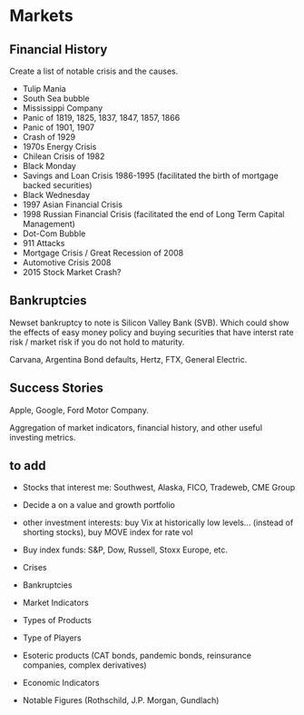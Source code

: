 # Markets

## Financial History 

Create a list of notable crisis and the causes.
* Tulip Mania
* South Sea bubble
* Mississippi Company
* Panic of 1819, 1825, 1837, 1847, 1857, 1866
* Panic of 1901, 1907 
* Crash of 1929
* 1970s Energy Crisis
* Chilean Crisis of 1982
* Black Monday
* Savings and Loan Crisis 1986-1995 (facilitated the birth of mortgage backed securities) 
* Black Wednesday
* 1997 Asian Financial Crisis 
* 1998 Russian Financial Crisis (facilitated the end of Long Term Capital Management) 
* Dot-Com Bubble
* 911 Attacks 
* Mortgage Crisis / Great Recession of 2008
* Automotive Crisis 2008
* 2015 Stock Market Crash?

## Bankruptcies

Newset bankruptcy to note is Silicon Valley Bank (SVB). Which could show the effects of easy money policy and buying securities that have interst rate risk / market risk if you do not hold to maturity.

Carvana, Argentina Bond defaults, Hertz, FTX, General Electric. 

## Success Stories

Apple, Google, Ford Motor Company. 

Aggregation of market indicators, financial history, and other useful investing metrics.

## to add

* Stocks that interest me: Southwest, Alaska, FICO, Tradeweb, CME Group
* Decide a on a value and growth portfolio 
* other investment interests: buy Vix at historically low levels... (instead of shorting stocks), buy MOVE index for rate vol
* Buy index funds: S&P, Dow, Russell, Stoxx Europe, etc.

* Crises 
* Bankruptcies
* Market Indicators
* Types of Products 
* Type of Players 
* Esoteric products (CAT bonds, pandemic bonds, reinsurance companies, complex derivatives)
* Economic Indicators
* Notable Figures (Rothschild, J.P. Morgan, Gundlach) 
